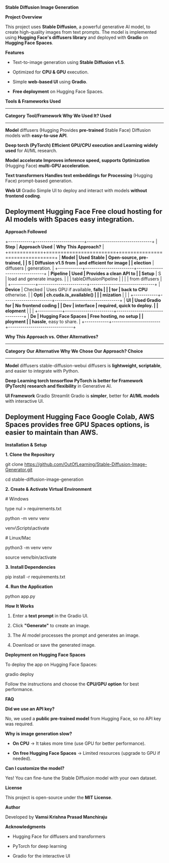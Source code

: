 **Stable Diffusion Image Generation**

**Project Overview**

This project uses **Stable Diffusion**, a powerful generative AI model,
to create high-quality images from text prompts. The model is
implemented using **Hugging Face\'s diffusers library** and deployed
with **Gradio** on **Hugging Face Spaces**.

**Features**

-   Text-to-image generation using **Stable Diffusion v1.5**.

-   Optimized for **CPU & GPU** execution.

-   Simple **web-based UI** using **Gradio**.

-   **Free deployment** on Hugging Face Spaces.

**Tools & Frameworks Used**

  -------------------------------------------------------------------------
  **Category**     **Tool/Framework   **Why We Used It?**
                   Used**             
  ---------------- ------------------ -------------------------------------
  **Model**        diffusers (Hugging Provides **pre-trained** Stable
                   Face)              Diffusion models with **easy-to-use
                                      API**.

  **Deep           torch (PyTorch)    Efficient GPU/CPU execution and
  Learning**                          **widely used** for AI/ML research.

  **Model          accelerate         Improves inference speed, supports
  Optimization**   (Hugging Face)     **multi-GPU acceleration**.

  **Text           transformers       Handles **text embeddings** for
  Processing**     (Hugging Face)     prompt-based generation.

  **Web UI**       Gradio             Simple UI to deploy and interact with
                                      models **without frontend coding**.

  **Deployment**   Hugging Face       Free cloud hosting for AI models with
                   Spaces             **easy integration**.
  -------------------------------------------------------------------------

**Approach Followed**

+------------+------------------------+--------------------------------+
| **Step**   | **Approach Used**      | **Why This Approach?**         |
+============+========================+================================+
| **Model    | Used **Stable          | Open-source, **pre-trained**,  |
| S          | Diffusion v1.5** from  | and **efficient** for image    |
| election** | diffusers              | generation.                    |
+------------+------------------------+--------------------------------+
| **Pipeline | Used                   | Provides **a clean API** to    |
| Setup**    | S                      | load and generate images.      |
|            | tableDiffusionPipeline |                                |
|            | from diffusers         |                                |
+------------+------------------------+--------------------------------+
| **Device** | Checked                | Uses GPU if available, **falls |
|            | tor                    | back to CPU** otherwise.       |
| **Opti     | ch.cuda.is_available() |                                |
| mization** |                        |                                |
+------------+------------------------+--------------------------------+
| **UI       | Used Gradio for        | **No frontend coding           |
| Dev        | interface              | required**, quick to deploy.   |
| elopment** |                        |                                |
+------------+------------------------+--------------------------------+
| **De       | Hugging Face Spaces    | Free hosting, **no setup       |
| ployment** |                        | hassle**, easy to share.       |
+------------+------------------------+--------------------------------+

**Why This Approach vs. Other Alternatives?**

  -------------------------------------------------------------------------------------
  **Category**     **Our        **Alternative**          **Why We Chose Our Approach?**
                   Choice**                              
  ---------------- ------------ ------------------------ ------------------------------
  **Model**        diffusers    stable-diffusion-webui   diffusers is **lightweight,
                                                         scriptable**, and easier to
                                                         integrate with Python.

  **Deep Learning  torch        tensorflow               PyTorch is **better for
  Framework**      (PyTorch)                             research and flexibility** in
                                                         Generative AI.

  **UI Framework** Gradio       Streamlit                Gradio is **simpler**, better
                                                         for **AI/ML models** with
                                                         interactive UI.

  **Deployment**   Hugging Face Google Colab, AWS        Spaces provides **free GPU
                   Spaces                                options**, is **easier** to
                                                         maintain than AWS.
  -------------------------------------------------------------------------------------

**Installation & Setup**

**1️. Clone the Repository**

git clone
https://github.com/OutOfLearning/Stable-Diffusion-Image-Generator.git

cd stable-diffusion-image-generation

**2️. Create & Activate Virtual Environment**

\# Windows

type nul \> requirements.txt

python -m venv venv

venv\\Scripts\\activate

\# Linux/Mac

python3 -m venv venv

source venv/bin/activate

**3️. Install Dependencies**

pip install -r requirements.txt

**4️. Run the Application**

python app.py

**How It Works**

1.  Enter a **text prompt** in the Gradio UI.

2.  Click **\"Generate\"** to create an image.

3.  The AI model processes the prompt and generates an image.

4.  Download or save the generated image.

**Deployment on Hugging Face Spaces**

To deploy the app on Hugging Face Spaces:

gradio deploy

Follow the instructions and choose the **CPU/GPU option** for best
performance.

**FAQ**

**Did we use an API key?**

No, we used a **public pre-trained model** from Hugging Face, so no API
key was required.

**Why is image generation slow?**

-   **On CPU** → It takes more time (use GPU for better performance).

-   **On free Hugging Face Spaces** → Limited resources (upgrade to GPU
    if needed).

**Can I customize the model?**

Yes! You can fine-tune the Stable Diffusion model with your own dataset.

**License**

This project is open-source under the **MIT License**.

**Author**

Developed by **Vamsi Krishna Prasad Manchiraju**

**Acknowledgments**

-   Hugging Face for diffusers and transformers

-   PyTorch for deep learning

-   Gradio for the interactive UI
